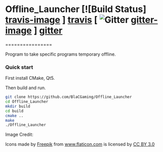 # Offline_Launcher [![Build Status] [travis-image] ] [travis] [ ![Gitter] [gitter-image] ] [gitter]
================

Program to take specific programs temporary offline.

[travis-image]: https://travis-ci.org/BlaCGaming/Offline_Launcher.png?branch=master
[travis]: http://travis-ci.org/BlaCGaming/Offline_Launcher
[gitter-image]: https://badges.gitter.im/Join%20Chat.svg
[gitter]: https://gitter.im/BlaCGaming/Offline_Launcher

### Quick start

First install CMake, Qt5.

Then build and run.

```sh
git clone https://github.com/BlaCGaming/Offline_Launcher
cd Offline_Launcher
mkdir build
cd build
cmake ..
make
./Offline_Launcher
```


Image Credit:
<div>Icons made by <a href="http://www.freepik.com" title="Freepik">Freepik</a> from <a href="http://www.flaticon.com" title="Flaticon">www.flaticon.com</a>             is licensed by <a href="http://creativecommons.org/licenses/by/3.0/" title="Creative Commons BY 3.0">CC BY 3.0</a></div>


